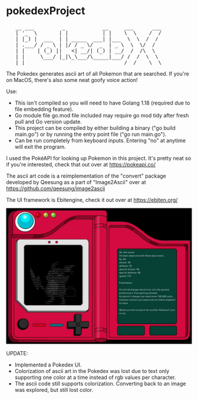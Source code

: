 # pokedexProject
<pre>
   __ ___         _            __     ___      ___
   | '_  \       | |           | |    \  \    /  /
   | |_) |  ___  | | _____  ___| |___  \  \  /  /
   | .___/ / _ \ | |/ / _ \/  _  | _ \  \  \/  /
   | |    | (_) ||   <| __/| (_) | __/  /  /\  \
   | |     \___/ |_|\_\___/\_____|___/ /  /  \  \
   |_|                                /__/    \__\
</pre>
The Pokedex generates ascii art of all Pokemon that are searched. If you're on MacOS, there's also some neat goofy voice action!

Use:
- This isn't compiled so you will need to have Golang 1.18 (required due to file embedding feature).
- Go module file go.mod file included may require go mod tidy after fresh pull and Go version update.
- This project can be compiled by either building a binary ("go build main.go") or by running the entry point file ("go run main.go").
- Can be run completely from keyboard inputs. Entering "no" at anytime will exit the program.

I used the PokéAPI for looking up Pokemon in this project. 
It's pretty neat so if you're interested, check that out over at https://pokeapi.co/

The ascii art code is a reimplementation of the "convert" package developed by Qeesung as a part of "Image2Ascii" over at https://github.com/qeesung/image2ascii

The UI framework is Ebitengine, check it out over at https://ebiten.org/

![alt text](pokedex.png)

UPDATE:
- Implemented a Pokedex UI.
- Colorization of ascii art in the Pokedex was lost due to text only supporting one color at a time instead of rgb values per character.
- The ascii code still supports colorization. Converting back to an image was explored, but still lost color.
